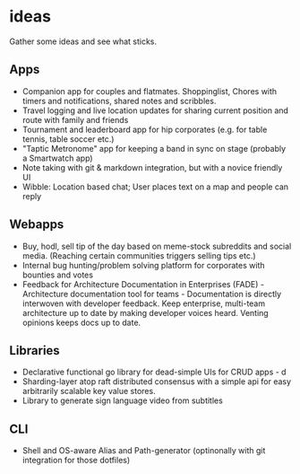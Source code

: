 # ideas
Gather some ideas and see what sticks.

## Apps
* Companion app for couples and flatmates. Shoppinglist, Chores with timers and notifications, shared notes and scribbles.
* Travel logging and live location updates for sharing current position and route with family and friends
* Tournament and leaderboard app for hip corporates (e.g. for table tennis, table soccer etc.)
* "Taptic Metronome" app for keeping a band in sync on stage (probably a Smartwatch app)
* Note taking with git & markdown integration, but with a novice friendly UI
* Wibble: Location based chat; User places text on a map and people can reply

## Webapps
* Buy, hodl, sell tip of the day based on meme-stock subreddits and social media. (Reaching certain communities triggers selling tips etc.)
* Internal bug hunting/problem solving platform for corporates with bounties and votes
* Feedback for Architecture Documentation in Enterprises (FADE) - Architecture documentation tool for teams - Documentation is directly interwoven with developer feedback. Keep enterprise, multi-team architecture up to date by making developer voices heard. Venting opinions keeps docs up to date.

## Libraries
* Declarative functional go library for dead-simple UIs for CRUD apps - d
* Sharding-layer atop raft distributed consensus with a simple api for easy arbitrarily scalable key value stores.
* Library to generate sign language video from subtitles

## CLI
* Shell and OS-aware Alias and Path-generator (optinonally with git integration for those dotfiles)
